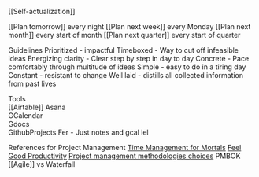 [[Self-actualization]]

[[Plan tomorrow]] every night
[[Plan next week]] every Monday
[[Plan next month]] every start of month
[[Plan next quarter]] every start of quarter

Guidelines
Prioritized - impactful
Timeboxed - Way to cut off infeasible ideas
Energizing clarity - Clear step by step in day to day
Concrete - Pace comfortably through multitude of ideas
Simple - easy to do in a tiring day
Constant - resistant to change
Well laid - distills all collected information from past lives

Tools  
[[Airtable]]
Asana  
GCalendar  
Gdocs  
GithubProjects
Fer - Just notes and gcal lel

References for Project Management
[Time Management for Mortals](https://www.sloww.co/four-thousand-weeks/)
[Feel Good Productivity](https://www.tosummarise.com/book-summary-feel-good-productivity-by-ali-abdaal/)
[Project management methodologies choices](https://business.adobe.com/blog/basics/methodologies)
PMBOK
[[Agile]] vs Waterfall

